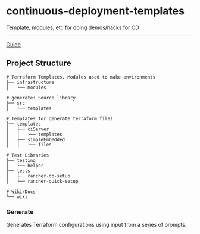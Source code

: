 # continuous-deployment-templates

Template, modules, etc for doing demos/hacks for CD

---

[Guide](wiki/README.md)

## Project Structure

```
# Terraform Templates. Modules used to make environments
├── infrastructure
│   └── modules

# generate: Source library
├── src
│   └── templates

# Templates for generate terraform files.
├── templates
│   ├── ciServer
│   │   └── templates
│   ├── simpleEmbedded
│   │   └── files

# Test Libraries
├── testing
│   └── helper
├── tests
│   ├── rancher-db-setup
│   └── rancher-quick-setup

# Wiki/Docs
└── wiki
```

### Generate

Generates Terraform configurations using input from a series of prompts.

